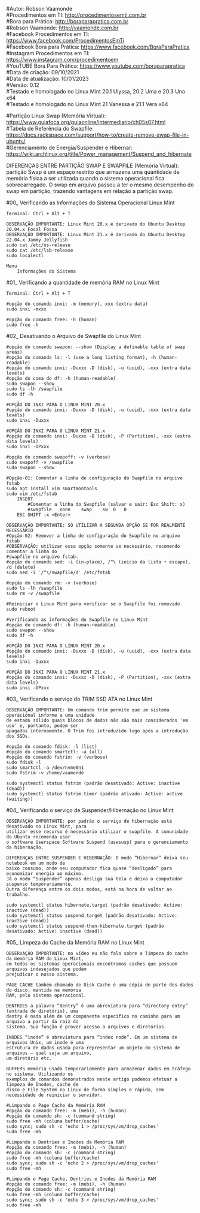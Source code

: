 #Autor: Robson Vaamonde<br>
#Procedimentos em TI: http://procedimentosemti.com.br<br>
#Bora para Prática: http://boraparapratica.com.br<br>
#Robson Vaamonde: http://vaamonde.com.br<br>
#Facebook Procedimentos em TI: https://www.facebook.com/ProcedimentosEmTi<br>
#Facebook Bora para Prática: https://www.facebook.com/BoraParaPratica<br>
#Instagram Procedimentos em TI: https://www.instagram.com/procedimentoem<br>
#YouTUBE Bora Para Prática: https://www.youtube.com/boraparapratica<br>
#Data de criação: 09/10/2021<br>
#Data de atualização: 10/01/2023<br>
#Versão: 0.12<br>
#Testado e homologado no Linux Mint 20.1 Ulyssa, 20.2 Uma e 20.3 Una x64<br>
#Testado e homologado no Linux Mint 21 Vanessa e 21.1 Vera x64

#Partição Linux Swap (Memória Virtual): https://www.guiafoca.org/guiaonline/intermediario/ch05s07.html<br>
#Tabela de Referência do Swapfile: https://docs.rackspace.com/support/how-to/create-remove-swap-file-in-ubuntu/<br>
#Gerenciamento de Energia/Suspender e Hibernar: https://wiki.archlinux.org/title/Power_management/Suspend_and_hibernate

DIFERENÇAS ENTRE PARTIÇÃO SWAP E SWAPFILE (Memória Virtual): partição Swap é um espaço restrito 
que armazena uma quantidade de memória física a ser utilizada quando o sistema operacional fica 
sobrecarregado. O swap em arquivo passou a ter o mesmo desempenho do swap em partição, trazendo
vantagens em relação a partição swap.

#00_ Verificando as Informações do Sistema Operacional Linux Mint<br>

	Terminal: Ctrl + Alt + T

	OBSERVAÇÃO IMPORTANTE: Linux Mint 20.x é derivado do Ubuntu Desktop 20.04.x Focal Fossa 
	OBSERVAÇÃO IMPORTANTE: Linux Mint 21.x é derivado do Ubuntu Desktop 22.04.x Jammy Jellyfish
	sudo cat /etc/os-release
	sudo cat /etc/lsb-release
	sudo localectl

	Menu
		Informações do Sistema

#01_ Verificando a quantidade de memória RAM no Linux Mint

	Terminal: Ctrl + Alt + T

	#opção do comando inxi: -m (memory), xxx (extra data)
	sudo inxi -mxxx
	
	#opção do comando free: -h (human)
	sudo free -h

#02_ Desativando o Arquivo de Swapfile do Linux Mint

	#opção do comando swapon: --show (Display a definable table of swap areas)
	#opção do comando ls: -l (use a long listing format), -h (human-readable)
	#opção do comando inxi: -Duxxx -D (disk), -u (uuid), -xxx (extra data levels)
	#opção do coma do df: -h (human-readable)
	sudo swapon --show
	sudo ls -lh /swapfile
	sudo df -h

	#OPÇÃO DO INXI PARA O LINUX MINT 20.x
	#opção do comando inxi: -Duxxx -D (disk), -u (uuid), -xxx (extra data levels)
	sudo inxi -Duxxx

	#OPÇÃO DO INXI PARA O LINUX MINT 21.x
	#opção do comando inxi: -Duxxx -D (disk), -P (Partition), -xxx (extra data levels)
	sudo inxi -DPxxx

	#opção do comando swapoff: -v (verbose)
	sudo swapoff -v /swapfile
	sudo swapon --show

	#Opção-01: Comentar a linha de configuração do Swapfile no arquivo fstab
	sudo apt install vim smartmontools
	sudo vim /etc/fstab
		INSERT
			#Comentar a linha do Swapfile (salvar e sair: Esc Shift: x)
			#swapfile	none	swap	sw	0	0
		ESC SHIFT :x <Enter>
	
	OBSERVAÇÃO IMPORTANTE: SÓ UTILIZAR A SEGUNDA OPÇÃO SE FOR REALMENTE NECESSÁRIO
	#Opção-02: Remover a linha de configuração do Swapfile no arquivo fstab
	#OBSERVAÇÃO: utilizar essa opção somente se necessário, recomendo comentar a linha do 
	#swapfile no arquivo fstab.
	#opção do comando sed: -i (in-place), /^\ (início da lista + escape), /d (delete)
	sudo sed -i ′/^\/swapfile/d′ /etc/fstab

	#opção do comando rm: -v (verbose)
	sudo ls -lh /swapfile
	sudo rm -v /swapfile 

	#Reiniciar o Linux Mint para verificar se o Swapfile foi removido.
	sudo reboot

	#Verificando as informações do Swapfile no Linux Mint
	#opção do comando df: -h (human-readable)
	sudo swapon --show
	sudo df -h

	#OPÇÃO DO INXI PARA O LINUX MINT 20.x
	#opção do comando inxi: -Duxxx -D (disk), -u (uuid), -xxx (extra data levels)
	sudo inxi -Duxxx

	#OPÇÃO DO INXI PARA O LINUX MINT 21.x
	#opção do comando inxi: -Duxxx -D (disk), -P (Partition), -xxx (extra data levels)
	sudo inxi -DPxxx

#03_ Verificando o serviço do TRIM SSD ATA no Linux Mint

	OBSERVAÇÃO IMPORTANTE: Um comando trim permite que um sistema operacional informe a uma	unidade 
	de estado sólido quais blocos de dados não são mais considerados 'em uso' e, portanto, podem ser 
	apagados internamente. O Trim foi introduzido logo após a introdução dos SSDs.

	#opção do comando fdisk: -l (list)
	#opção do comando smartctl: -a (all)
	#opção do comando fstrim: -v (verbose)
	sudo fdisk -l
	sudo smartctl -a /dev/nvme0n1
	sudo fstrim -v /home/vaamonde

	sudo systemctl status fstrim (padrão desativado: Active: inactive (dead))
	sudo systemctl status fstrim.timer (padrão ativado: Active: active (waiting))

#04_ Verificando o serviço de Suspender/Hibernação no Linux Mint	

	OBSERVAÇÃO IMPORTANTE: por padrão o serviço de hibernação está desativado no Linux Mint, para 
	utilizar esse recurso é necessário utilizar o swapfile. A comunidade do Ubuntu recomenda usar
	o software Userspace Software Suspend (uswsusp) para o gerenciamento da hibernação.

	DIFERENÇAS ENTRE SUSPENDER E HIBERNAÇÃO: O modo “Hibernar” deixa seu notebook em um modo de 
	baixo consumo, onde seu computador fica quase “desligado” para economizar energia ao máximo. 
	Já o modo “Suspender” apenas desliga sua tela e deixa o computador suspenso temporariamente. 
	Outra diferença entre os dois modos, está na hora de voltar ao trabalho.

	sudo systemctl status hibernate.target (padrão desativado: Active: inactive (dead))
	sudo systemctl status suspend.target (padrão desativado: Active: inactive (dead))
	sudo systemctl status suspend-then-hibernate.target (padrão desativado: Active: inactive (dead))

#05_ Limpeza do Cache da Memória RAM no Linux Mint

	OBSERVAÇÃO IMPORTANTE: no vídeo eu não falo sobre a limpeza do cache da memória RAM do Linux Mint, 
	em todos os sistemas operacionais encontramos caches que possuem arquivos indesejados que podem 
	prejudicar o nosso sistema.

	PAGE CACHE também chamado de Disk Cache é uma cópia de parte dos dados do disco, mantida na memória 
	RAM, pelo sistema operacional.

	DENTRIES a palavra “dentry” é uma abreviatura para “directory entry” (entrada de diretório), uma 
	dentry é nada além de um componente específico no caminho para um arquivo a partir da raiz do 
	sistema. Sua função é prover acesso a arquivos e diretórios.

	INODES “inode” é abreviatura para “index node“. Em um sistema de arquivos Unix, um inode é uma 
	estrutura de dados usada para representar um objeto do sistema de arquivos – qual seja um arquivo, 
	um diretório etc.

	BUFFERS memória usada temporariamente para armazenar dados em tráfego no sistema. Utilizando os 
	exemplos de comandos demonstrados neste artigo podemos efetuar a limpeza de Inodes, cache de 
	disco e File System no Linux de forma simples e rápida, sem necessidade de reiniciar o servidor.

	#Limpando o Page Cache da Memória RAM
	#opção do comando free: -m (mebi), -h (human)
	#opção do comando sh: -c (command string)
	sudo free -mh (coluna buffer/cache)
	sudo sync; sudo sh -c 'echo 1 > /proc/sys/vm/drop_caches'
	sudo free -mh

	#Limpando o Dentries e Inodes da Memória RAM
	#opção do comando free: -m (mebi), -h (human)
	#opção do comando sh: -c (command string)
	sudo free -mh (coluna buffer/cache)
	sudo sync; sudo sh -c 'echo 2 > /proc/sys/vm/drop_caches'
	sudo free -mh

	#Limpando o Page Cache, Dentries e Inodes da Memória RAM
	#opção do comando free: -m (mebi), -h (human)
	#opção do comando sh: -c (command string)
	sudo free -mh (coluna buffer/cache)
	sudo sync; sudo sh -c 'echo 3 > /proc/sys/vm/drop_caches'
	sudo free -mh